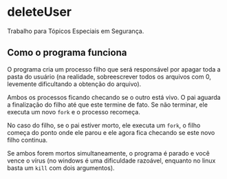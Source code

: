 # deleteUser
Trabalho para Tópicos Especiais em Segurança.

## Como o programa funciona

O programa cria um processo filho que será responsável por apagar toda a pasta do usuário (na realidade, sobreescrever todos os arquivos com 0, levemente dificultando a obtenção do arquivo).

Ambos os processos ficando checando se o outro está vivo. O pai aguarda a finalização do filho até que este termine de fato. Se não terminar, ele executa um novo `fork` e o processo recomeça.

No caso do filho, se o pai estiver morto, ele executa um `fork`, o filho começa do ponto onde ele parou e ele agora fica checando se este novo filho continua.

Se ambos forem mortos simultaneamente, o programa é parado e você vence o vírus (no windows é uma dificuldade razoável, enquanto no linux basta um `kill` com dois argumentos).